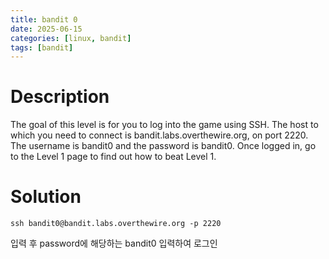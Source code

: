 ```yaml
---
title: bandit 0 
date: 2025-06-15
categories: [linux, bandit]
tags: [bandit] 
---
```


# Description
The goal of this level is for you to log into the game using SSH. The host to which you need to connect is bandit.labs.overthewire.org, on port 2220. The username is bandit0 and the password is bandit0. Once logged in, go to the Level 1 page to find out how to beat Level 1.

# Solution 
``` shell
ssh bandit0@bandit.labs.overthewire.org -p 2220
```
입력 후 password에 해당하는 bandit0 입력하여 로그인